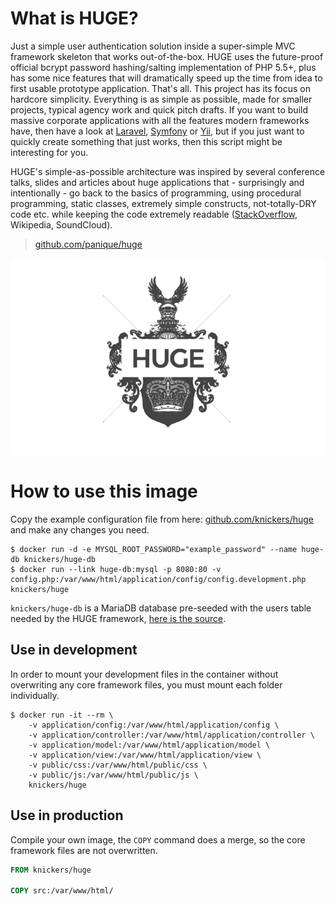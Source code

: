 # What is HUGE?

Just a simple user authentication solution inside a super-simple MVC framework skeleton that works out-of-the-box. HUGE uses the future-proof official bcrypt password hashing/salting implementation of PHP 5.5+, plus has some nice features that will dramatically speed up the time from idea to first usable prototype application. That's all. This project has its focus on hardcore simplicity. Everything is as simple as possible, made for smaller projects, typical agency work and quick pitch drafts. If you want to build massive corporate applications with all the features modern frameworks have, then have a look at [Laravel](http://laravel.com/), [Symfony](http://symfony.com/) or [Yii](http://www.yiiframework.com/), but if you just want to quickly create something that just works, then this script might be interesting for you.

HUGE's simple-as-possible architecture was inspired by several conference talks, slides and articles about huge applications that - surprisingly and intentionally - go back to the basics of programming, using procedural programming, static classes, extremely simple constructs, not-totally-DRY code etc. while keeping the code extremely readable ([StackOverflow](http://www.dev-metal.com/architecture-stackoverflow/), Wikipedia, SoundCloud).

> [github.com/panique/huge](https://github.com/panique/huge)

![HUGE logo](https://raw.githubusercontent.com/knickers/huge/master/huge-logo.png)

# How to use this image

Copy the example configuration file from here: [github.com/knickers/huge](https://github.com/knickers/huge/blob/master/config.example.php) and make any changes you need.

```console
$ docker run -d -e MYSQL_ROOT_PASSWORD="example_password" --name huge-db knickers/huge-db
$ docker run --link huge-db:mysql -p 8080:80 -v config.php:/var/www/html/application/config/config.development.php knickers/huge
```

`knickers/huge-db` is a MariaDB database pre-seeded with the users table needed by the HUGE framework, [here is the source](https://github.com/knickers/huge-db).

## Use in development

In order to mount your development files in the container without overwriting any core framework files, you must mount each folder individually.

```console
$ docker run -it --rm \
	-v application/config:/var/www/html/application/config \
	-v application/controller:/var/www/html/application/controller \
	-v application/model:/var/www/html/application/model \
	-v application/view:/var/www/html/application/view \
	-v public/css:/var/www/html/public/css \
	-v public/js:/var/www/html/public/js \
	knickers/huge
```

## Use in production

Compile your own image, the `COPY` command does a merge, so the core framework files are not overwritten.

```dockerfile
FROM knickers/huge

COPY src:/var/www/html/
```
